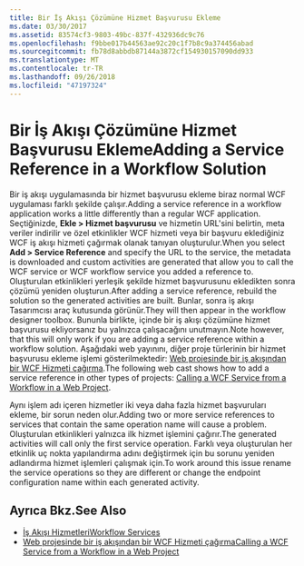 ```yaml
---
title: Bir İş Akışı Çözümüne Hizmet Başvurusu Ekleme
ms.date: 03/30/2017
ms.assetid: 83574cf3-9803-49bc-837f-432936dc9c76
ms.openlocfilehash: f9bbe017b44563ae92c20c1f7b8c9a374456abad
ms.sourcegitcommit: fb78d8abbdb87144a3872cf154930157090dd933
ms.translationtype: MT
ms.contentlocale: tr-TR
ms.lasthandoff: 09/26/2018
ms.locfileid: "47197324"
---
```

# <a name="adding-a-service-reference-in-a-workflow-solution"></a><span data-ttu-id="2e3d0-102">Bir İş Akışı Çözümüne Hizmet Başvurusu Ekleme</span><span class="sxs-lookup"><span data-stu-id="2e3d0-102">Adding a Service Reference in a Workflow Solution</span></span>

<span data-ttu-id="2e3d0-103">Bir iş akışı uygulamasında bir hizmet başvurusu ekleme biraz normal WCF uygulaması farklı şekilde çalışır.</span><span class="sxs-lookup"><span data-stu-id="2e3d0-103">Adding a service reference in a workflow application works a little differently than a regular WCF application.</span></span> <span data-ttu-id="2e3d0-104">Seçtiğinizde, **Ekle > Hizmet başvurusu** ve hizmetin URL'sini belirtin, meta veriler indirilir ve özel etkinlikler WCF hizmeti veya bir başvuru eklediğiniz WCF iş akışı hizmeti çağırmak olanak tanıyan oluşturulur.</span><span class="sxs-lookup"><span data-stu-id="2e3d0-104">When you select **Add > Service Reference** and specify the URL to the service, the metadata is downloaded and custom activities are generated that allow you to call the WCF service or WCF workflow service you added a reference to.</span></span> <span data-ttu-id="2e3d0-105">Oluşturulan etkinlikleri yerleşik şekilde hizmet başvurusunu ekledikten sonra çözümü yeniden oluşturun.</span><span class="sxs-lookup"><span data-stu-id="2e3d0-105">After adding a service reference, rebuild the solution so the generated activities are built.</span></span> <span data-ttu-id="2e3d0-106">Bunlar, sonra iş akışı Tasarımcısı araç kutusunda görünür.</span><span class="sxs-lookup"><span data-stu-id="2e3d0-106">They will then appear in the workflow designer toolbox.</span></span> <span data-ttu-id="2e3d0-107">Bununla birlikte, içinde bir iş akışı çözümüne hizmet başvurusu ekliyorsanız bu yalnızca çalışacağını unutmayın.</span><span class="sxs-lookup"><span data-stu-id="2e3d0-107">Note however, that this will only work if you are adding a service reference within a workflow solution.</span></span> <span data-ttu-id="2e3d0-108">Aşağıdaki web yayınını, diğer proje türlerinin bir hizmet başvurusu ekleme işlemi gösterilmektedir: [Web projesinde bir iş akışından bir WCF Hizmeti çağırma](https://go.microsoft.com/fwlink/?LinkId=207725).</span><span class="sxs-lookup"><span data-stu-id="2e3d0-108">The following web cast shows how to add a service reference in other types of projects: [Calling a WCF Service from a Workflow in a Web Project](https://go.microsoft.com/fwlink/?LinkId=207725).</span></span>

<span data-ttu-id="2e3d0-109">Aynı işlem adı içeren hizmetler iki veya daha fazla hizmet başvuruları ekleme, bir sorun neden olur.</span><span class="sxs-lookup"><span data-stu-id="2e3d0-109">Adding two or more service references to services that contain the same operation name will cause a problem.</span></span> <span data-ttu-id="2e3d0-110">Oluşturulan etkinlikleri yalnızca ilk hizmet işlemini çağırır.</span><span class="sxs-lookup"><span data-stu-id="2e3d0-110">The generated activities will call only the first service operation.</span></span> <span data-ttu-id="2e3d0-111">Farklı veya oluşturulan her etkinlik uç nokta yapılandırma adını değiştirmek için bu sorunu yeniden adlandırma hizmet işlemleri çalışmak için.</span><span class="sxs-lookup"><span data-stu-id="2e3d0-111">To work around this issue rename the service operations so they are different or change the endpoint configuration name within each generated activity.</span></span>

## <a name="see-also"></a><span data-ttu-id="2e3d0-112">Ayrıca Bkz.</span><span class="sxs-lookup"><span data-stu-id="2e3d0-112">See Also</span></span>

- [<span data-ttu-id="2e3d0-113">İş Akışı Hizmetleri</span><span class="sxs-lookup"><span data-stu-id="2e3d0-113">Workflow Services</span></span>](../../../../docs/framework/wcf/feature-details/workflow-services.md)
- [<span data-ttu-id="2e3d0-114">Web projesinde bir iş akışından bir WCF Hizmeti çağırma</span><span class="sxs-lookup"><span data-stu-id="2e3d0-114">Calling a WCF Service from a Workflow in a Web Project</span></span>](https://go.microsoft.com/fwlink/?LinkId=207725)
